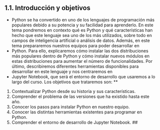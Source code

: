 ## 1.1. Introducción y objetivos
- Python se ha convertido en uno de los lenguajes de programación más populares
debido a su potencia y su facilidad para aprenderlo. En este tema pondremos en
contexto qué es Python y qué características han hecho que este lenguaje sea uno de
los más utilizados, sobre todo en campos de inteligencia artificial o análisis de datos.
Además, en este tema prepararemos nuestros equipos para poder desarrollar en
- Python. Para ello, explicaremos cómo instalar las dos distribuciones más populares
dentro de Python y cómo instalar nuevos módulos en estas distribuciones para
aumentar el número de funcionalidades. Por último, describiremos diferentes
herramientas disponibles para desarrollar en este lenguaje y nos centraremos en
- Jupyter Notebook, que será el entorno de desarrollo que usaremos a lo largo del
curso. Los objetivos que trataremos son: **
1. Contextualizar Python desde su historia y sus características.
2.  Comprender el problema de las versiones que ha existido hasta este año.
3. Conocer los pasos para instalar Python en nuestro equipo.
4. Conocer las distintas herramientas existentes para programar en Python.
5. Comprender el entorno de desarrollo de Jupyter Notebook. ##